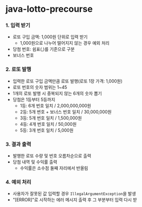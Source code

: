 # java-lotto-precourse

### 1. 입력 받기
- 로또 구입 금액: 1,000원 단위로 입력 받기
  - 1,000원으로 나누어 떨어지지 않는 경우 예외 처리
- 당첨 번호: 쉼표(,)를 기준으로 구분
- 보너스 번호
### 2. 로또 발행
- 입력한 로또 구입 금액만큼 로또 발행(로또 1장 가격: 1,000원)
- 로또 번호의 숫자 범위는 1~45
- 1개의 로또 발행 시 중복되지 않는 6개의 숫자 뽑기
- 당첨은 1등부터 5등까지
  - 1등: 6개 번호 일치 / 2,000,000,000원 
  - 2등: 5개 번호 + 보너스 번호 일치 / 30,000,000원
  - 3등: 5개 번호 일치 / 1,500,000원
  - 4등: 4개 번호 일치 / 50,000원
  - 5등: 3개 번호 일치 / 5,000원
### 3. 결과 출력
- 발행한 로또 수량 및 번호 오름차순으로 출력
- 당첨 내역 및 수익률 출력
  - 수익률은 소수점 둘째 자리에서 반올림
### 4. 예외 처리
- 사용자가 잘못된 값 입력할 경우 `IllegalArgumentException`을 발생
- "[ERROR]"로 시작하는 에러 메시지 출력 후 그 부분부터 입력 다시 받